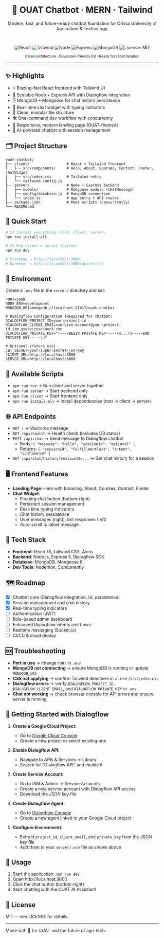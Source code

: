<div align="center">

# 🌿 OUAT Chatbot · MERN · Tailwind

Modern, fast, and future-ready chatbot foundation for Orissa University of Agriculture & Technology.

<br/>

![React](https://img.shields.io/badge/React-18-61dafb?logo=react&logoColor=white&labelColor=20232a)
![Tailwind](https://img.shields.io/badge/TailwindCSS-3-38bdf8?logo=tailwindcss&logoColor=white&labelColor=0b1220)
![Node](https://img.shields.io/badge/Node.js-18-5fa04e?logo=node.js&logoColor=white&labelColor=1b1f24)
![Express](https://img.shields.io/badge/Express-5-ffffff?logo=express&logoColor=black&labelColor=1b1f24)
![MongoDB](https://img.shields.io/badge/MongoDB-6-00ed64?logo=mongodb&logoColor=white&labelColor=1b1f24)
![License: MIT](https://img.shields.io/badge/License-MIT-blue)

<sub>Clean architecture · Developer-friendly DX · Ready for rapid iteration</sub>

</div>

---

## ✨ Highlights
- ⚡️ Blazing-fast React frontend with Tailwind UI
- 🧠 Scalable Node + Express API with Dialogflow integration
- 🗄️ MongoDB + Mongoose for chat history persistence
- 💬 Real-time chat widget with typing indicators
- 🧩 Clean, modular file structure
- 🛠️ One-command dev workflow with concurrently
- 📱 Responsive, modern landing page (OUAT-themed)
- 🤖 AI-powered chatbot with session management

## 🗂️ Project Structure
```
ouat-chatbot/
├── client/                 # React + Tailwind frontend
│   ├── src/components/     # Hero, About, Courses, Contact, Footer, ChatWidget
│   ├── src/index.css       # Tailwind entry
│   └── tailwind.config.js
├── server/                 # Node + Express backend
│   ├── models/             # Mongoose models (ChatMessage)
│   ├── config/database.js  # MongoDB connection
│   └── index.js            # App entry + API routes
├── package.json            # Root scripts (concurrently)
└── README.md
```

## 🚀 Quick Start
```bash
# 1) Install everything (root, client, server)
npm run install-all

# 2) Run client + server together
npm run dev

# Frontend → http://localhost:3000
# Backend  → http://localhost:5000/api/health
```

## 🔧 Environment
Create a `.env` file in the `server/` directory and set:
```env
PORT=5000
NODE_ENV=development
MONGODB_URI=mongodb://localhost:27017/ouat-chatbot

# Dialogflow Configuration (Required for chatbot)
DIALOGFLOW_PROJECT_ID=your-project-id
DIALOGFLOW_CLIENT_EMAIL=service-account@your-project-id.iam.gserviceaccount.com
DIALOGFLOW_PRIVATE_KEY="-----BEGIN PRIVATE KEY-----\n...\n-----END PRIVATE KEY-----\n"

# Optional (future use)
JWT_SECRET=your-super-secret-jwt-key
CLIENT_URL=http://localhost:3000
SERVER_URL=http://localhost:5000
```

## 🧭 Available Scripts
- `npm run dev` → Run client and server together
- `npm run server` → Start backend only
- `npm run client` → Start frontend only
- `npm run install-all` → Install dependencies (root → client → server)

## 🌐 API Endpoints
- `GET /` → Welcome message
- `GET /api/health` → Health check (includes DB status)
- `POST /api/chat` → Send message to Dialogflow chatbot
  - Body: `{ "message": "Hello", "sessionId": "optional" }`
  - Returns: `{ "sessionId", "fulfillmentText", "intent", "confidence" }`
- `GET /api/chat/history?sessionId=...` → Get chat history for a session

## 🖥️ Frontend Features
- **Landing Page**: Hero with branding, About, Courses, Contact, Footer
- **Chat Widget**: 
  - Floating chat button (bottom-right)
  - Persistent session management
  - Real-time typing indicators
  - Chat history persistence
  - User messages (right), bot responses (left)
  - Auto-scroll to latest message

## 🧱 Tech Stack
- **Frontend**: React 18, Tailwind CSS, Axios
- **Backend**: Node.js, Express 5, Dialogflow SDK
- **Database**: MongoDB, Mongoose 8
- **Dev Tools**: Nodemon, Concurrently

## 🗺️ Roadmap
- [x] Chatbot core (Dialogflow integration, UI, persistence)
- [x] Session management and chat history
- [x] Real-time typing indicators
- [ ] Authentication (JWT)
- [ ] Role-based admin dashboard
- [ ] Enhanced Dialogflow intents and flows
- [ ] Realtime messaging (Socket.io)
- [ ] CI/CD & cloud deploy

## 🆘 Troubleshooting
- **Port in use** → change `PORT` in `.env`
- **MongoDB not connecting** → ensure MongoDB is running or update `MONGODB_URI`
- **CSS not applying** → confirm Tailwind directives in `client/src/index.css`
- **Dialogflow errors** → verify `DIALOGFLOW_PROJECT_ID`, `DIALOGFLOW_CLIENT_EMAIL`, and `DIALOGFLOW_PRIVATE_KEY` in `.env`
- **Chat not working** → check browser console for API errors and ensure server is running

## 🚀 Getting Started with Dialogflow

1. **Create a Google Cloud Project**:
   - Go to [Google Cloud Console](https://console.cloud.google.com/)
   - Create a new project or select existing one

2. **Enable Dialogflow API**:
   - Navigate to APIs & Services → Library
   - Search for "Dialogflow API" and enable it

3. **Create Service Account**:
   - Go to IAM & Admin → Service Accounts
   - Create a new service account with Dialogflow API access
   - Download the JSON key file

4. **Create Dialogflow Agent**:
   - Go to [Dialogflow Console](https://dialogflow.cloud.google.com/)
   - Create a new agent linked to your Google Cloud project

5. **Configure Environment**:
   - Extract `project_id`, `client_email`, and `private_key` from the JSON key file
   - Add them to your `server/.env` file as shown above

## 💬 Usage
1. Start the application: `npm run dev`
2. Open http://localhost:3000
3. Click the chat button (bottom-right)
4. Start chatting with the OUAT AI Assistant!

## 📜 License
MIT — see LICENSE for details.

---

Made with 🌿 for OUAT and the future of agri-tech.


